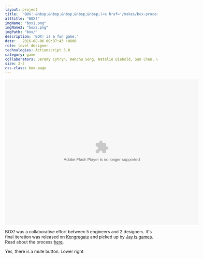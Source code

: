 ```yaml
---
layout: project
title:  "BOX! &nbsp;&nbsp;&nbsp;&nbsp;&nbsp;(<a href='/makes/box-process/''>process here</a>)"
alttitle: "BOX!"
imgName: "box1.png"
imgName2: "box2.png"
imgPath: "box/"
description: 'BOX! is a fun game.'
date:   2016-08-06 09:37:43 +0800
role: level designer
technologies: Actionscript 3.0
category: game
collaborators: Jeremy Cytryn, Renchu Song, Natalie Diebold, Sam Chen, Will Peck
size: 2-2
css-class: box-page
---
```


<object type="application/x-shockwave-flash" data="/game/box.swf" id="game"
    width="640" height="480"> 
    <param name="movie" value="/game/box.swf" />
    <param name="quality" value="high" />
    <param name="autoplay" value="false"> 
    <param name="volume" value="0"> 
</object>

<script>
var vid = document.getElementById("game");
vid.muted = true;
</script>

<aside>BOX! was a collaborative effort between 5 engineers and 2 designers. It's final iteration was released on <a href="http://www.kongregate.com/games/Casiogre/box">Kongregate</a> and picked up by <a href="http://jayisgames.com/review/box.php">Jay is games</a>. Read about the process <a href="/makes/box-process/">here</a>.

Yes, there is a mute button. Lower right.
</aside>